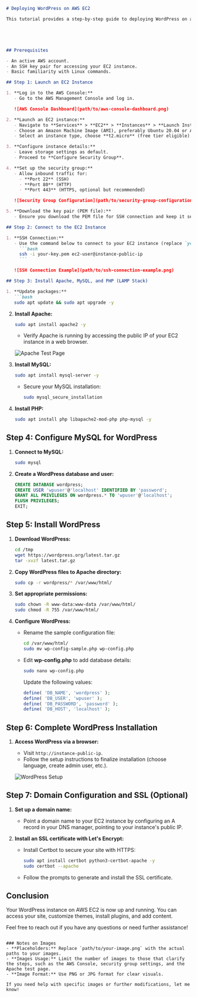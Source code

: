 
```markdown
# Deploying WordPress on AWS EC2

This tutorial provides a step-by-step guide to deploying WordPress on an Amazon EC2 instance.





## Prerequisites

- An active AWS account.
- An SSH key pair for accessing your EC2 instance.
- Basic familiarity with Linux commands.

## Step 1: Launch an EC2 Instance

1. **Log in to the AWS Console:**
   - Go to the AWS Management Console and log in.

   ![AWS Console Dashboard](path/to/aws-console-dashboard.png)

2. **Launch an EC2 instance:**
   - Navigate to **Services** > **EC2** > **Instances** > **Launch Instances**.
   - Choose an Amazon Machine Image (AMI), preferably Ubuntu 20.04 or Amazon Linux 2 (free tier eligible).
   - Select an instance type, choose **t2.micro** (free tier eligible).

3. **Configure instance details:**
   - Leave storage settings as default.
   - Proceed to **Configure Security Group**.

4. **Set up the security group:**
   - Allow inbound traffic for:
     - **Port 22** (SSH)
     - **Port 80** (HTTP)
     - **Port 443** (HTTPS, optional but recommended)

   ![Security Group Configuration](path/to/security-group-configuration.png)

5. **Download the key pair (PEM file):**
   - Ensure you download the PEM file for SSH connection and keep it secure.

## Step 2: Connect to the EC2 Instance

1. **SSH Connection:**
   - Use the command below to connect to your EC2 instance (replace `your-key.pem` and `ec2-user@instance-public-ip`):
     ```bash
     ssh -i your-key.pem ec2-user@instance-public-ip
     ```

   ![SSH Connection Example](path/to/ssh-connection-example.png)

## Step 3: Install Apache, MySQL, and PHP (LAMP Stack)

1. **Update packages:**
   ```bash
   sudo apt update && sudo apt upgrade -y
   ```

2. **Install Apache:**
   ```bash
   sudo apt install apache2 -y
   ```
   - Verify Apache is running by accessing the public IP of your EC2 instance in a web browser.

   ![Apache Test Page](path/to/apache-test-page.png)

3. **Install MySQL:**
   ```bash
   sudo apt install mysql-server -y
   ```
   - Secure your MySQL installation:
     ```bash
     sudo mysql_secure_installation
     ```

4. **Install PHP:**
   ```bash
   sudo apt install php libapache2-mod-php php-mysql -y
   ```

## Step 4: Configure MySQL for WordPress

1. **Connect to MySQL:**
   ```bash
   sudo mysql
   ```

2. **Create a WordPress database and user:**
   ```sql
   CREATE DATABASE wordpress;
   CREATE USER 'wpuser'@'localhost' IDENTIFIED BY 'password';
   GRANT ALL PRIVILEGES ON wordpress.* TO 'wpuser'@'localhost';
   FLUSH PRIVILEGES;
   EXIT;
   ```

## Step 5: Install WordPress

1. **Download WordPress:**
   ```bash
   cd /tmp
   wget https://wordpress.org/latest.tar.gz
   tar -xvzf latest.tar.gz
   ```

2. **Copy WordPress files to Apache directory:**
   ```bash
   sudo cp -r wordpress/* /var/www/html/
   ```

3. **Set appropriate permissions:**
   ```bash
   sudo chown -R www-data:www-data /var/www/html/
   sudo chmod -R 755 /var/www/html/
   ```

4. **Configure WordPress:**
   - Rename the sample configuration file:
     ```bash
     cd /var/www/html/
     sudo mv wp-config-sample.php wp-config.php
     ```
   - Edit **wp-config.php** to add database details:
     ```bash
     sudo nano wp-config.php
     ```
     Update the following values:
     ```php
     define( 'DB_NAME', 'wordpress' );
     define( 'DB_USER', 'wpuser' );
     define( 'DB_PASSWORD', 'password' );
     define( 'DB_HOST', 'localhost' );
     ```

## Step 6: Complete WordPress Installation

1. **Access WordPress via a browser:**
   - Visit `http://instance-public-ip`.
   - Follow the setup instructions to finalize installation (choose language, create admin user, etc.).

   ![WordPress Setup](path/to/wordpress-setup.png)

## Step 7: Domain Configuration and SSL (Optional)

1. **Set up a domain name:**
   - Point a domain name to your EC2 instance by configuring an A record in your DNS manager, pointing to your instance's public IP.

2. **Install an SSL certificate with Let's Encrypt:**
   - Install Certbot to secure your site with HTTPS:
     ```bash
     sudo apt install certbot python3-certbot-apache -y
     sudo certbot --apache
     ```
   - Follow the prompts to generate and install the SSL certificate.

## Conclusion

Your WordPress instance on AWS EC2 is now up and running. You can access your site, customize themes, install plugins, and add content.

Feel free to reach out if you have any questions or need further assistance!
```

### Notes on Images
- **Placeholders:** Replace `path/to/your-image.png` with the actual paths to your images.
- **Images Usage:** Limit the number of images to those that clarify the steps, such as the AWS Console, security group settings, and the Apache test page.
- **Image Format:** Use PNG or JPG format for clear visuals.

If you need help with specific images or further modifications, let me know!
